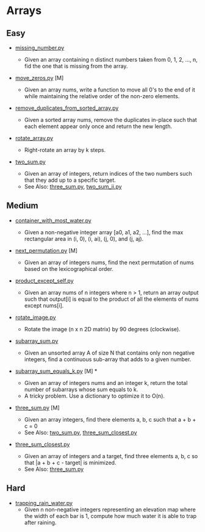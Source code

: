 Arrays
======

## Easy

+ [missing_number.py](missing_number.py)
  - Given an array containing n distinct numbers taken from 0, 1, 2, ..., n,
    fid the one that is missing from the array.

+ [move_zeros.py](move_zeros.py) [M]
  - Given an array nums, write a function to move all 0's to the end of it 
    while maintaining the relative order of the non-zero elements.
    
+ [remove_duplicates_from_sorted_array.py](remove_duplicates_from_sorted_array.py)
  - Given a sorted array nums, remove the duplicates in-place such that
    each element appear only once and return the new length.

+ [rotate_array.py](rotate_array.py)
  - Right-rotate an array by k steps.
  
+ [two_sum.py](two_sum.py)
  - Given an array of integers, return indices of the two numbers such that they add up to a specific target.
  - See Also: [three_sum.py](three_sum.py), [two_sum_ii.py](../sorting_and_search/two_sum_ii.py)


## Medium

+ [container_with_most_water.py](container_with_most_water.py)
  - Given a non-negative integer array [a0, a1, a2, ...],
    find the max rectangular area in (i, 0), (i, ai), (j, 0), and (j, aj).

+ [next_permutation.py](next_permutation.py) [M]
  - Given an array of integers nums, find the next permutation of nums
    based on the lexicographical order.

+ [product_except_self.py](product_except_self.py)
  - Given an array nums of n integers where n > 1,  return an array output such that
    output[i] is equal to the product of all the elements of nums except nums[i].
 
+ [rotate_image.py](rotate_image.py)
  - Rotate the image (n x n 2D matrix) by 90 degrees (clockwise).
 
+ [subarray_sum.py](subarray_sum.py)
  - Given an unsorted array A of size N that contains only non negative integers,
    find a continuous sub-array that adds to a given number.

+ [subarray_sum_equals_k.py](subarray_sum_equals_k.py) [M] *
  - Given an array of integers nums and an integer k, return the total number of 
    subarrays whose sum equals to k.
  - A tricky problem. Use a dictionary to optimize it to O(n).

+ [three_sum.py](three_sum.py) [M]
  - Given an array integers, find there elements a, b, c such that a + b + c = 0
  - See Also: [two_sum.py](two_sum.py), [three_sum_closest.py](three_sum_closest.py)
 
+ [three_sum_closest.py](three_sum_closest.py)
  - Given an array of integers and a target, find three elements a, b, c
    so that |a + b + c - target| is minimized.
  - See Also: [three_sum.py](three_sum.py)


## Hard

+ [trapping_rain_water.py](trapping_rain_water.py)
  - Given n non-negative integers representing an elevation map where the width of
    each bar is 1, compute how much water it is able to trap after raining.

